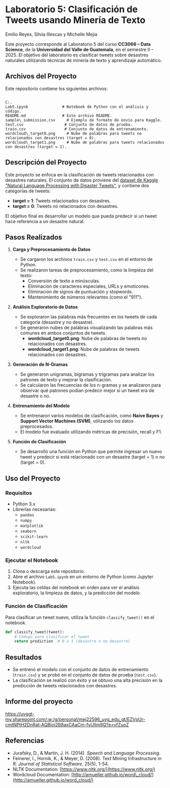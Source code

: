 # Laboratorio 5: Clasificación de Tweets usando Minería de Texto
Emilio Reyes, Silvia Illescas y Michelle Mejia

Este proyecto corresponde al Laboratorio 5 del curso **CC3066 – Data Science**, de la **Universidad del Valle de Guatemala**, en el semestre II – 2025. El objetivo del laboratorio es clasificar tweets sobre desastres naturales utilizando técnicas de minería de texto y aprendizaje automático.

## Archivos del Proyecto

Este repositorio contiene los siguientes archivos:

```

C:.
Lab5.ipynb               # Notebook de Python con el análisis y código.
README.md                # Este archivo README.
sample\_submission.csv     # Ejemplo de formato de envío para Kaggle.
test.csv                  # Conjunto de datos de prueba.
train.csv                 # Conjunto de datos de entrenamiento.
wordcloud\_target0.png     # Nube de palabras para tweets no relacionados con desastres (target = 0).
wordcloud\_target1.png     # Nube de palabras para tweets relacionados con desastres (target = 1).

````

## Descripción del Proyecto

Este proyecto se enfoca en la clasificación de tweets relacionados con desastres naturales. El conjunto de datos proviene del [dataset de Kaggle "Natural Language Processing with Disaster Tweets"](https://www.kaggle.com/c/nlp-getting-started/data), y contiene dos categorías de tweets:

- **target = 1**: Tweets relacionados con desastres.
- **target = 0**: Tweets no relacionados con desastres.

El objetivo final es desarrollar un modelo que pueda predecir si un tweet hace referencia a un desastre natural.

## Pasos Realizados

1. **Carga y Preprocesamiento de Datos**
   - Se cargaron los archivos `train.csv` y `test.csv` en el entorno de Python.
   - Se realizaron tareas de preprocesamiento, como la limpieza del texto:
     - Conversión de texto a minúsculas.
     - Eliminación de caracteres especiales, URLs y emoticones.
     - Eliminación de signos de puntuación y stopwords.
     - Mantenimiento de números relevantes (como el "911").

2. **Análisis Exploratorio de Datos**
   - Se exploraron las palabras más frecuentes en los tweets de cada categoría (desastre y no desastre).
   - Se generaron nubes de palabras visualizando las palabras más comunes en ambos conjuntos de tweets.
     - **wordcloud_target0.png**: Nube de palabras de tweets no relacionados con desastres.
     - **wordcloud_target1.png**: Nube de palabras de tweets relacionados con desastres.

3. **Generación de N-Gramas**
   - Se generaron unigramas, bigramas y trigramas para analizar los patrones de texto y mejorar la clasificación.
   - Se calcularon las frecuencias de los n-gramas y se analizaron para observar qué patrones podían predecir mejor si un tweet era de desastre o no.

4. **Entrenamiento del Modelo**
   - Se entrenaron varios modelos de clasificación, como **Naive Bayes** y **Support Vector Machines (SVM)**, utilizando los datos preprocesados.
   - El modelo fue evaluado utilizando métricas de precisión, recall y F1.

5. **Función de Clasificación**
   - Se desarrolló una función en Python que permite ingresar un nuevo tweet y predecir si está relacionado con un desastre (target = 1) o no (target = 0).

## Uso del Proyecto

### Requisitos
- Python 3.x
- Librerías necesarias:
  - `pandas`
  - `numpy`
  - `matplotlib`
  - `seaborn`
  - `scikit-learn`
  - `nltk`
  - `wordcloud`

### Ejecutar el Notebook
1. Clona o descarga este repositorio.
2. Abre el archivo `Lab5.ipynb` en un entorno de Python (como Jupyter Notebook).
3. Ejecuta las celdas del notebook en orden para ver el análisis exploratorio, la limpieza de datos, y la predicción del modelo.

### Función de Clasificación
Para clasificar un tweet nuevo, utiliza la función `classify_tweet()` en el notebook.

```python
def classify_tweet(tweet):
    # Código para clasificar el tweet
    return prediction  # 0 o 1 (desastre o no desastre)
````

## Resultados

* Se entrenó el modelo con el conjunto de datos de entrenamiento (`train.csv`) y se probó en el conjunto de datos de prueba (`test.csv`).
* La clasificación se realizó con éxito y se obtuvo una alta precisión en la predicción de tweets relacionados con desastres.

## Informe del proyecto

https://uvggt-my.sharepoint.com/:w:/g/personal/mej22596_uvg_edu_gt/EZVpUr-cmtNPtH2DnRat-AQBioj2B8axCAaCm-fyUllm9Q?e=vfZuoZ

## Referencias

* Jurafsky, D., & Martin, J. H. (2014). *Speech and Language Processing*.
* Feinerer, I., Hornik, K., & Meyer, D. (2008). Text Mining Infrastructure in R. *Journal of Statistical Software*, 25(5), 1-54.
* NLTK Documentation: [https://www.nltk.org/](https://www.nltk.org/)
* Wordcloud Documentation: [http://amueller.github.io/word\_cloud/](http://amueller.github.io/word_cloud/)

